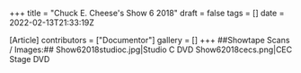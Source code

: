 +++
title = "Chuck E. Cheese's Show 6 2018"
draft = false
tags = []
date = 2022-02-13T21:33:19Z

[Article]
contributors = ["Documentor"]
gallery = []
+++
##Showtape Scans / Images:##
<gallery>
Show62018studioc.jpg|Studio C DVD
Show62018cecs.png|CEC Stage DVD
</gallery>